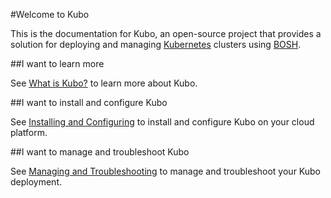#Welcome to Kubo

This is the documentation for Kubo, an open-source project that provides a solution for deploying and managing [Kubernetes](https://kubernetes.io/docs/home/) clusters using [BOSH](https://bosh.io/docs).

##I want to learn more

See [What is Kubo?](overview/what-is-kubo/) to learn more about Kubo.

##I want to install and configure Kubo

See [Installing and Configuring](installing/) to install and configure Kubo on your cloud platform.

##I want to manage and troubleshoot Kubo

See [Managing and Troubleshooting](managing/) to manage and troubleshoot your Kubo deployment.